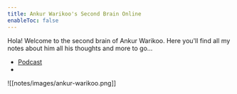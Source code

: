 ```yaml
---
title: Ankur Warikoo's Second Brain Online
enableToc: false
---
```


Hola! Welcome to the second brain of Ankur Warikoo. Here you'll find all my notes about him all his thoughts and more to go...

- [Podcast](https://ishehraj.github.io/warikoo/podcast/)
- 

![[notes/images/ankur-warikoo.png]]